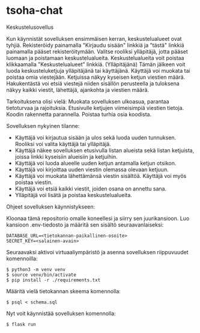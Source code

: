 # tsoha-chat
Keskustelusovellus

Kun käynnistät sovelluksen ensimmäisen kerran, keskustelualueet ovat tyhjiä. Rekisteröidy painamalla "Kirjaudu sisään" linkkiä
ja "tästä" linkkiä painamalla pääset rekisteröitymään. Valitse rooliksi ylläpitäjä, jotta pääset luomaan ja poistamaan keskustelualueita.
Keskustelualueita voit poistaa klikkaamalla "Keskustelualueet" linkkiä. (Ylläpitäjänä)
Tämän jälkeen voit luoda keskusteluketjuja ylläpitäjänä tai käyttäjänä. Käyttäjä voi muokata tai poistaa omia viestejään.
Ketjuissa näkyy kyseisen ketjun viestien määrä.
Hakukentästä voi etsiä viestejä niiden sisällön perusteella ja tuloksena näkyy kaikki viestit, lähettäjä, ajankohta ja viestien määrä.

Tarkoituksena olisi vielä:
Muokata sovelluksen ulkoasua, parantaa tietoturvaa ja rajoituksia. Etusivulle ketjujen viimeisimpiä viestien tietoja.
Koodin rakennetta parannella. Poistaa turhia osia koodista.


Sovelluksen nykyinen tilanne:

  * Käyttäjä voi kirjautua sisään ja ulos sekä luoda uuden tunnuksen. Rooliksi voi valita käyttäjä tai ylläpitäjä.
  * Käyttäjä näkee sovelluksen etusivulla listan alueista sekä listan ketjuista, joissa linkki kyseisiin alueisiin ja ketjuihin.   
  * Käyttäjä voi luoda alueelle uuden ketjun antamalla ketjun otsikon.
  * Käyttäjä voi kirjoittaa uuden viestin olemassa olevaan ketjuun.
  * Käyttäjä voi muokata lähettämänsä viestin sisältöä. Käyttäjä voi myös poistaa viestin.
  * Käyttäjä voi etsiä kaikki viestit, joiden osana on annettu sana.
  * Ylläpitäjä voi lisätä ja poistaa keskustelualueita.



Ohjeet sovelluksen käynnistykseen:

  Kloonaa tämä repositorio omalle koneellesi ja siirry sen juurikansioon. Luo kansioon .env-tiedosto ja määritä sen sisältö seuraavanlaiseksi:

    DATABASE_URL=<tietokannan-paikallinen-osoite>
    SECRET_KEY=<salainen-avain>

  Seuraavaksi aktivoi virtuaaliympäristö ja asenna sovelluksen riippuvuudet komennoilla:

    $ python3 -m venv venv
    $ source venv/bin/activate
    $ pip install -r ./requirements.txt

  Määritä vielä tietokannan skeema komennolla:

    $ psql < schema.sql

  Nyt voit käynnistää sovelluksen komennolla:

    $ flask run
